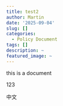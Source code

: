 ```yaml
---
title: test2
author: Martin
date: '2025-09-04'
slug: []
categories:
  - Policy Document
tags: []
description: ~
featured_image: ~
---
```

this is a document

123

中文